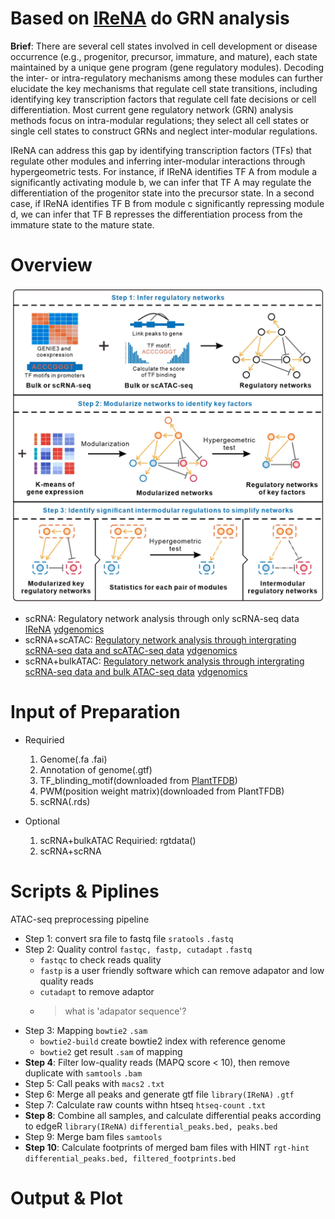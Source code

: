 # Based on [IReNA](https://github.com/jiang-junyao/IReNA) do GRN analysis
**Brief**:  There are several cell states involved in cell development or disease occurrence (e.g., progenitor, precursor, immature, and mature), each state maintained by a unique gene program (gene regulatory modules). Decoding the inter- or intra-regulatory mechanisms among these modules can further elucidate the key mechanisms that regulate cell state transitions, including identifying key transcription factors that regulate cell fate decisions or cell differentiation. Most current gene regulatory network (GRN) analysis methods focus on intra-modular regulations; they select all cell states or single cell states to construct GRNs and neglect inter-modular regulations.

IReNA can address this gap by identifying transcription factors (TFs) that regulate other modules and inferring inter-modular interactions through hypergeometric tests. For instance, if IReNA identifies TF A from module a significantly activating module b, we can infer that TF A may regulate the differentiation of the progenitor state into the precursor state. In a second case, if IReNA identifies TF B from module c significantly repressing module d, we can infer that TF B represses the differentiation process from the immature state to the mature state.

# Overview
![workflow of IReNA](https://github.com/jiang-junyao/IReNA/blob/master/docs/Readme%20figure/workflow_new.jpg)

- scRNA: Regulatory network analysis through only scRNA-seq data [IReNA](https://jiang-junyao.github.io/IReNA/only-scRNA) [ydgenomics]()
- scRNA+scATAC: [Regulatory network analysis through intergrating scRNA-seq data and scATAC-seq data](https://jiang-junyao.github.io/IReNA/scATAC+scRNA) [ydgenomics]()
- scRNA+bulkATAC: [Regulatory network analysis through intergrating scRNA-seq data and bulk ATAC-seq data](https://jiang-junyao.github.io/IReNA/bulk-ATAC+scRNA) [ydgenomics]()

# Input of Preparation
- Requiried
  1. Genome(.fa .fai)
  2. Annotation of genome(.gtf)
  3. TF_blinding_motif(downloaded from [PlantTFDB]())
  4. PWM(position weight matrix)(downloaded from PlantTFDB)
  5. scRNA(.rds)

- Optional
  1. scRNA+bulkATAC Requiried: rgtdata()
  2. scRNA+scRNA

# Scripts & Piplines
ATAC-seq preprocessing pipeline
  - Step 1: convert sra file to fastq file `sratools` `.fastq`
  - Step 2: Quality control `fastqc, fastp, cutadapt` `.fastq`
    - `fastqc` to check reads quality
    - `fastp` is a user friendly software which can remove adapator and low quality reads
    - `cutadapt` to remove adaptor
    - > what is 'adapator sequence'?
  - Step 3: Mapping `bowtie2` `.sam`
    - `bowtie2-build` create bowtie2 index with reference genome
    - `bowtie2` get result `.sam` of mapping
  - **Step 4**: Filter low-quality reads (MAPQ score < 10), then remove duplicate with `samtools` `.bam`
  - Step 5: Call peaks with `macs2` `.txt`
  - Step 6: Merge all peaks and generate gtf file `library(IReNA)` `.gtf`
  - Step 7: Calculate raw counts withn htseq `htseq-count` `.txt`
  - **Step 8**: Combine all samples, and calculate differential peaks according to edgeR `library(IReNA)` `differential_peaks.bed, peaks.bed`
  - Step 9: Merge bam files `samtools`
  - **Step 10**: Calculate footprints of merged bam files with HINT `rgt-hint` `differential_peaks.bed, filtered_footprints.bed`

# Output & Plot
